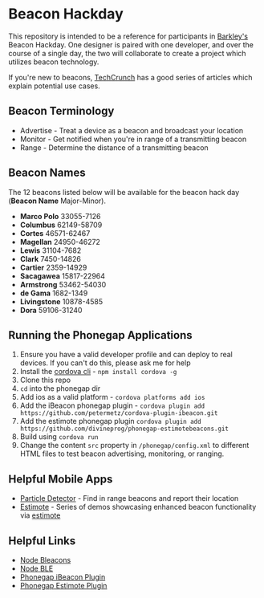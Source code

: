 # Beacon Hackday

This repository is intended to be a reference for participants in [Barkley's](http://www.barkleyus.com/) Beacon Hackday. One designer is paired with one developer, and over the course of a single day, the two will collaborate to create a project which utilizes beacon technology.

If you're new to beacons, [TechCrunch](http://techcrunch.com/tag/beacons/) has a good series of articles which explain potential use cases.

## Beacon Terminology
* Advertise - Treat a device as a beacon and broadcast your location
* Monitor - Get notified when you're in range of a transmitting beacon
* Range - Determine the distance of a transmitting beacon


## Beacon Names
The 12 beacons listed below will be available for the beacon hack day (**Beacon Name** Major-Minor).  
* **Marco Polo** 33055-7126
* **Columbus** 62149-58709
* **Cortes** 46571-62467
* **Magellan** 24950-46272
* **Lewis** 31104-7682
* **Clark** 7450-14826
* **Cartier** 2359-14929
* **Sacagawea** 15817-22964
* **Armstrong** 53462-54030
* **de Gama** 1682-1349
* **Livingstone** 10878-4585
* **Dora** 59106-31240


## Running the Phonegap Applications
1. Ensure you have a valid developer profile and can deploy to real devices. If you can't do this, please ask me for help
2. Install the [cordova cli](https://github.com/apache/cordova-cli) - `npm install cordova -g`
3. Clone this repo
4. `cd` into the phonegap dir
5. Add ios as a valid platform - `cordova platforms add ios`
6. Add the iBeacon phonegap plugin - `cordova plugin add https://github.com/petermetz/cordova-plugin-ibeacon.git`
7. Add the estimote phonegap plugin `cordova plugin add https://github.com/divineprog/phonegap-estimotebeacons.git`
8. Build using `cordova run`
9. Change the content `src` property in `/phonegap/config.xml` to different HTML files to test beacon advertising, monitoring, or ranging.


## Helpful Mobile Apps
* [Particle Detector](https://itunes.apple.com/us/app/particle-detector/id724226138?mt=8) - Find in range beacons and report their location
* [Estimote](https://itunes.apple.com/us/app/estimote/id686915066?mt=8) - Series of demos showcasing enhanced beacon functionality via [estimote](http://estimote.com/)


## Helpful Links
* [Node Bleacons](https://github.com/sandeepmistry/node-bleacon)
* [Node BLE](https://github.com/sandeepmistry/noble)
* [Phonegap iBeacon Plugin](https://github.com/petermetz/cordova-plugin-ibeacon)
* [Phonegap Estimote Plugin](https://github.com/divineprog/phonegap-estimotebeacons)
